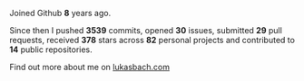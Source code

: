 Joined Github **8** years ago.

Since then I pushed **3539** commits, opened **30** issues, submitted **29** pull requests, received **378** stars across **82** personal projects and contributed to **14** public repositories.

Find out more about me on [lukasbach.com](https://lukasbach.com)
